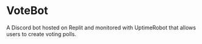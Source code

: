 # VoteBot
A Discord bot hosted on Replit and monitored with UptimeRobot that allows users to create voting polls.
